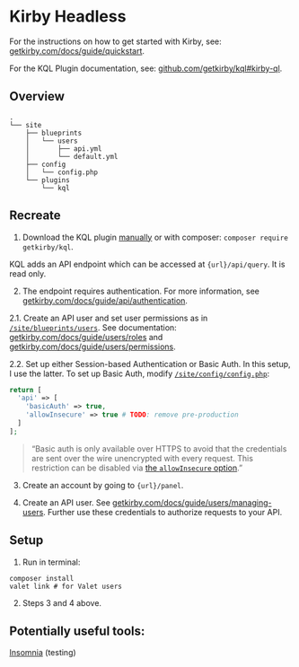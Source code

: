 # Kirby Headless

For the instructions on how to get started with Kirby, see: [getkirby.com/docs/guide/quickstart](https://getkirby.com/docs/guide/quickstart).

For the KQL Plugin documentation, see: [github.com/getkirby/kql#kirby-ql](https://github.com/getkirby/kql#kirby-ql).

## Overview

```
.
└── site
    ├── blueprints
    │   └── users
    │       ├── api.yml
    │       └── default.yml
    ├── config
    │   └── config.php
    └── plugins
        └── kql
```

## Recreate

1. Download the KQL plugin [manually](https://github.com/getkirby/kql/releases) or with composer: `composer require getkirby/kql`.

KQL adds an API endpoint which can be accessed at `{url}/api/query`. It is read only.

2. The endpoint requires authentication. For more information, see [getkirby.com/docs/guide/api/authentication](https://getkirby.com/docs/guide/api/authentication).

2.1. Create an API user and set user permissions as in [`/site/blueprints/users`](https://github.com/stuymedova/kirby-headless/tree/main/site/blueprints/users). See documentation: [getkirby.com/docs/guide/users/roles](https://getkirby.com/docs/guide/users/roles) and [getkirby.com/docs/guide/users/permissions](https://getkirby.com/docs/guide/users/permissions).

2.2. Set up either Session-based Authentication or Basic Auth. In this setup, I use the latter. To set up Basic Auth, modify [`/site/config/config.php`](https://github.com/stuymedova/kirby-headless/blob/main/site/config/config.php):
```php
return [
  'api' => [
    'basicAuth' => true,
    'allowInsecure' => true # TODO: remove pre-production
  ]
];
```
> “Basic auth is only available over HTTPS to avoid that the credentials are sent over the wire unencrypted with every request. This restriction can be disabled via [the `allowInsecure` option](https://getkirby.com/docs/reference/system/options/api#allow-insecure-requests).”

3. Create an account by going to `{url}/panel`.

4. Create an API user. See [getkirby.com/docs/guide/users/managing-users](https://getkirby.com/docs/guide/users/managing-users). Further use these credentials to authorize requests to your API.

## Setup

1. Run in terminal: 
```shell
composer install
valet link # for Valet users
```
2. Steps 3 and 4 above.

## Potentially useful tools:
[Insomnia](https://insomnia.rest) (testing)
